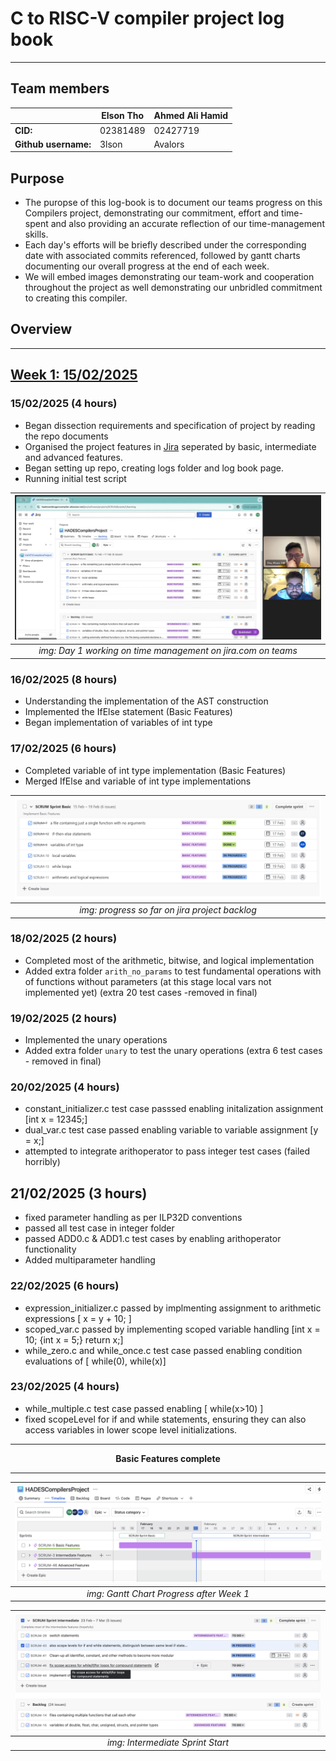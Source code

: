 # C to RISC-V compiler project log book
---
## Team members
||Elson Tho|Ahmed Ali Hamid|
|---|---|---|
|**CID:**|02381489|02427719|
|**Github username:**|3lson|Avalors|

## Purpose
- The puropse of this log-book is to document our teams progress on this Compilers project, demonstrating our commitment, effort and time-spent and also providing an accurate reflection of our time-management skills.
- Each day's efforts will be briefly described under the corresponding date with associated commits referenced, followed by gantt charts documenting our overall progress at the end of each week.
- We will embed images demonstrating our team-work and cooperation throughout the project as well demonstrating our unbridled commitment to creating this compiler.

## Overview

---
## <ins>Week 1: 15/02/2025</ins>

### 15/02/2025 (4 hours)
  - Began dissection requirements and specification of project by reading the repo documents
  - Organised the project features in [Jira](https://www.atlassian.com/software/jira?campaign=22164754770&adgroup=172507794645&targetid=kwd-855725830&matchtype=e&network=g&device=c&device_model=&creative=642044761145&keyword=jira&placement=&target=&ds_eid=700000001558501&ds_e1=GOOGLE&gad_source=1&gclid=CjwKCAiAk8G9BhA0EiwAOQxmfqMJyZ9nSJDKApTWyEVDu_iEnuYc3nuD4ZbWXnNVnPoVkTjY2Pn47RoCB9oQAvD_BwE) seperated by basic, intermediate and advanced features.
  - Began setting up repo, creating logs folder and log book page.
  - Running initial test script

<div align="center">

|![alt text](<Screenshot 2025-02-15 164326.png>)|
|:--:|
|*img: Day 1 working on time management on jira.com on teams*|

</div>

### 16/02/2025 (8 hours)
  - Understanding the implementation of the AST construction
  - Implemented the IfElse statement (Basic Features)
  - Began implementation of variables of int type

### 17/02/2025 (6 hours)
  - Completed variable of int type implementation (Basic Features)
  - Merged IfElse and variable of int type implementations


<div align = "center" >

|![alt text](image-2.png)|
|:--:|
|*img: progress so far on jira project backlog*|

</div>

### 18/02/2025 (2 hours)
  - Completed most of the arithmetic, bitwise, and logical implementation
  - Added extra folder `arith_no_params` to test fundamental operations with of functions without parameters (at this stage local vars not implemented yet) (extra 20 test cases -removed in final)

### 19/02/2025 (2 hours)
  - Implemented the unary operations
  - Added extra folder `unary` to test the unary operations (extra 6 test cases - removed in final)

### 20/02/2025 (4 hours)
  - constant_initializer.c test case passsed enabling initalization assignment [int x = 12345;]
  - dual_var.c test case passed enabling variable to variable assignment [y = x;]
  - attempted to integrate arithoperator to pass integer test cases (failed horribly)

## 21/02/2025 (3 hours)
  - fixed parameter handling as per ILP32D conventions
  - passed all test case in integer folder
  - passed ADD0.c & ADD1.c test cases by enabling arithoperator functionality
  - Added multiparameter handling

### 22/02/2025 (6 hours)
  - expression_initializer.c passed by implmenting assignment to arithmetic expressions [ x = y + 10; ]
  - scoped_var.c passed by implementing scoped variable handling  [int x = 10; {int x = 5;} return x;]
  - while_zero.c and while_once.c test case passed enabling condition evaluations of [ while(0), while(x)]

### 23/02/2025 (4 hours)
  - while_multiple.c test case passed enabling [ while(x>10) ]
  - fixed scopeLevel for if and while statements, ensuring they can also access variables in lower scope level initializations.


---
<div align = "center" >
<b>Basic Features complete</b>
</div>

---

<div align = "center" >

|![alt text](https://github.com/3lson/HADESRedDragonC_Compiler/blob/restructure/logs/Gantt_chart.png)|
|:--:|
|*img: Gantt Chart Progress after Week 1*|

</div>

<div align = "center" >

|![alt text](https://github.com/3lson/HADESRedDragonC_Compiler/blob/restructure/logs/Intermediate_sprint.png)|
|:--:|
|*img: Intermediate Sprint Start*|

</div>



